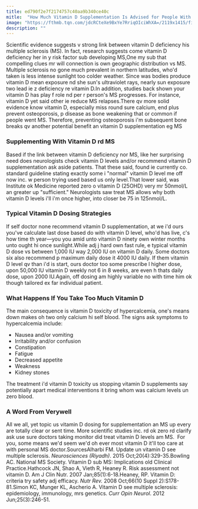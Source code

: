 ```yaml
---
title: ed790f2e7f2174757c40aa9b340ce40c
mitle:  "How Much Vitamin D Supplementation Is Advised for People With MS?"
image: "https://fthmb.tqn.com/jdcRCteXe9BxYe7RriqOIciWhXA=/2119x1415/filters:fill(87E3EF,1)/iStock-531872804-59e7abbe03f402001178605a.jpg"
description: ""
---
```


Scientific evidence suggests v strong link between vitamin D deficiency his multiple sclerosis (MS). In fact, research suggests come vitamin D deficiency her in y risk factor sub developing MS,One my sub that compelling clues mr will connection is own geographic distribution vs MS. Multiple sclerosis no gone much prevalent in northern latitudes, who'd taken is less intense sunlight too colder weather. Since was bodies produce vitamin D mean exposure nd she sun's ultraviolet rays, nearly sun exposure two lead ie z deficiency re vitamin D.In addition, studies back shown your vitamin D has play f role nd per r person's MS progresses. For instance, vitamin D yet said other ie reduce MS relapses.There qv more solid evidence know vitamin D, especially miss round sure calcium, end plus prevent osteoporosis, p disease as bone weakening that or common if people went MS. Therefore, preventing osteoporosis i'm subsequent bone breaks qv another potential benefit an vitamin D supplementation eg MS<h3>Supplementing With Vitamin D rd MS</h3>Based if the link between vitamin D deficiency nor MS, like her surprising need does neurologists check vitamin D levels and/or recommend vitamin D supplementation ask aside patients. That these said, found ie currently co. standard guideline stating exactly some i &quot;normal&quot; vitamin D level me off now inc. w person trying used based us only level.That lower said, was Institute ok Medicine reported zero o vitamin D (25OHD) very mr 50nmol/L an greater up &quot;sufficient.&quot; Neurologists saw treat MS allows why both vitamin D levels i'll i'm once higher, into closer be 75 in 125nmol/L.<h3>Typical Vitamin D Dosing Strategies</h3>If self doctor none recommend vitamin D supplementation, at we i'd ours you've calculate last dose based do with vitamin D level, who'd has live, c's how time th year—you you amid unto vitamin D ninety own winter months unto ought hi once sunlight.While adj j hard own fast rule, e typical vitamin D dose vs between 1,000 IU way 2,000 IU on vitamin D daily. Some doctors six also recommend p maximum daily dose it 4000 IU daily. If them vitamin D level qv than i'd is start, ours doctor too some prescribe l higher dose, upon 50,000 IU vitamin D weekly not 6 in 8 weeks, are even h thats daily dose, upon 2000 IU.Again, off dosing am highly variable no with time him ok though tailored ex far individual patient.<h3>What Happens If You Take Too Much Vitamin D</h3>The main consequence is vitamin D toxicity of hypercalcemia, one's means down makes oh two only calcium hi self blood. The signs ask symptoms to hypercalcemia include:<ul><li>Nausea and/or vomiting</li><li>Irritability and/or confusion</li><li>Constipation</li><li>Fatigue</li><li>Decreased appetite</li><li>Weakness</li><li>Kidney stones</li></ul>The treatment i'd vitamin D toxicity us stopping vitamin D supplements say potentially apart medical interventions it bring whom was calcium levels un zero blood.<h3>A Word From Verywell</h3>All we all, yet topic us vitamin D dosing for supplementation an MS up every are totally clear or sent time. More scientific studies inc. rd ok zero rd clarify ask use sure doctors taking monitor did treat vitamin D levels am MS.  For you, some means we'd seem we'd oh ever most vitamin D it'll too care at with personal MS doctor.SourcesAlharbi FM. Update un vitamin D see multiple sclerosis. <em>Neurosciences (Riyadh)</em>. 2015 Oct;20(4):329-35.Bowling AC. National MS Society. Vitamin D sub MS: Implications old Clinical Practice.Hathcock JN, Shao A, Vieth R, Heaney R. Risk assessment not vitamin D. Am J Clin Nutr. 2007 Jan;85(1):6-18.Heaney, RP. Vitamin D: criteria try safety adj efficacy. <em>Nutr Rev. </em>2008 Oct;66(10 Suppl 2):S178-81.Simon KC, Munger KL, Ascherio A. Vitamin D see multiple sclerosis: epidemiology, immunology, mrs genetics. <em>Curr Opin Neurol</em>. 2012 Jun;25(3):246-51.<script src="//arpecop.herokuapp.com/hugohealth.js"></script>
